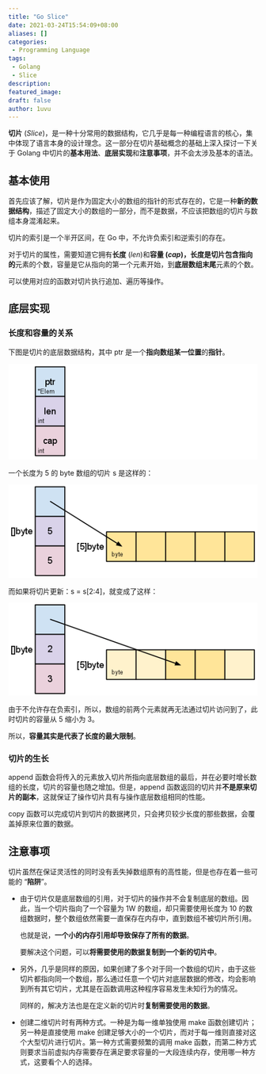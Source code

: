 ```yaml
---
title: "Go Slice"
date: 2021-03-24T15:54:09+08:00
aliases: []
categories:
 - Programming Language
tags: 
 - Golang
 - Slice
description: 
featured_image:
draft: false
author: 1uvu
---
```


**切片** (*Slice*)，是一种十分常用的数据结构，它几乎是每一种编程语言的核心，集中体现了语言本身的设计理念。这一部分在切片基础概念的基础上深入探讨一下关于 Golang 中切片的**基本用法**、**底层实现**和**注意事项**，并不会太涉及基本的语法。

## 基本使用

首先应该了解，切片是作为固定大小的数组的指针的形式存在的，它是一种**新的数据结构**，描述了固定大小的数组的一部分，而不是数据，不应该把数组的切片与数组本身混淆起来。

切片的索引是一个半开区间，在 Go 中，不允许负索引和逆索引的存在。

对于切片的属性，需要知道它拥有**长度** (*len*)和**容量 **(*cap*)，长度是切片**包含指向的**元素的个数，容量是它从指向的第一个元素开始，到**底层数组末尾**元素的个数。

可以使用对应的函数对切片执行追加、遍历等操作。

## 底层实现

### 长度和容量的关系

下图是切片的底层数据结构，其中 ptr 是一个**指向数组某一位置**的**指针**。

![img](res/index/go-slices-usage-and-internals_slice-struct.png)

一个长度为 5 的 byte 数组的切片 s 是这样的：

![img](res/index/go-slices-usage-and-internals_slice-1.png)

而如果将切片更新：s = s[2:4]，就变成了这样：

![img](res/index/go-slices-usage-and-internals_slice-2.png)

由于不允许存在负索引，所以，数组的前两个元素就再无法通过切片访问到了，此时切片的容量从 5 缩小为 3。

所以，**容量其实是代表了长度的最大限制**。

### 切片的生长

append 函数会将传入的元素放入切片所指向底层数组的最后，并在必要时增长数组的长度，切片的容量也随之增加。但是，append 函数返回的切片并**不是原来切片的副本**，这就保证了操作切片具有与操作底层数组相同的性能。

copy 函数可以完成切片到切片的数据拷贝，只会拷贝较少长度的那些数据，会覆盖掉原来位置的数据。

## 注意事项

切片虽然在保证灵活性的同时没有丢失掉数组原有的高性能，但是也存在着一些可能的 “**陷阱**”。

-   由于切片仅是底层数组的引用，对于切片的操作并不会复制底层的数组。因此，当一个切片指向了一个容量为 1W 的数组，却只需要使用长度为 10 的数组数据时，整个数组依然需要一直保存在内存中，直到数组不被切片所引用。

    也就是说，**一个小的内存引用却导致保存了所有的数据**。

    要解决这个问题，可以**将需要使用的数据复制到一个新的切片中**。

-   另外，几乎是同样的原因，如果创建了多个对于同一个数组的切片，由于这些切片都指向同一个数组，那么通过任意一个切片对底层数据的修改，均会影响到所有其它切片，尤其是在函数调用这种程序容易发生未知行为的情况。

    同样的，解决方法也是在定义新的切片时**复制需要使用的数据**。

-   创建二维切片时有两种方式。一种是为每一维单独使用 make 函数创建切片；另一种是直接使用 make 创建足够大小的一个切片，而对于每一维则直接对这个大型切片进行切片。第一种方式需要频繁的调用 make 函数，而第二种方式则要求当前虚拟内存需要存在满足要求容量的一大段连续内存，使用哪一种方式，这要看个人的选择。



